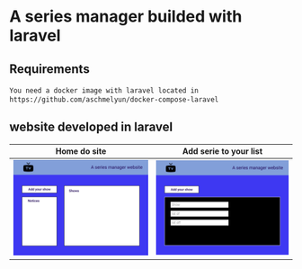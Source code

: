 # A series manager builded with laravel
## Requirements
    You need a docker image with laravel located in https://github.com/aschmelyun/docker-compose-laravel
## website developed in laravel

Home do site             |  Add serie to your list
:-------------------------:|:-------------------------:
![Home](resources/img/Home.png)  |  ![INSERT serie](resources/img/Add-show.png)
